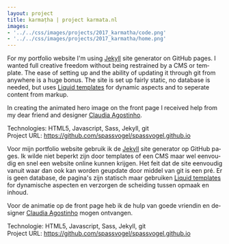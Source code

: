 ```yaml
---
layout: project
title: karmaṭha | project karmata.nl
images: 
- '../../css/images/projects/2017_karmatha/code.png'
- '../../css/images/projects/2017_karmatha/home.png'
---
```

<section class="content-block multi-lang-block">
    <div lang="en">
        <p>
            For my portfolio website I'm using <a href='https://jekyllrb.com/'>Jekyll</a> site generator on GitHub pages. I wanted full creative freedom without being restrained by a CMS or template. The ease of setting up and the ability of updating it through git from anywhere is a huge bonus. The site is set up fairly static, no database is needed, but uses <a href='https://shopify.github.io/liquid/'>Liquid templates</a> for dynamic aspects and to seperate content from markup.
        </p> 
        <p>
            In creating the animated hero image on the front page I received help from my dear friend and designer <a href="https://www.linkedin.com/in/claudia-agostinho-28522582/">Claudia Agostinho</a>.
        </p> 
        <p>
            Technologies: HTML5, Javascript, Sass, Jekyll, git
            <br>
            Project URL: <a href="https://github.com/spassvogel/spassvogel.github.io">https://github.com/spassvogel/spassvogel.github.io</a>
        </p>
    </div>
    <div lang="nl">
       <p>
            Voor mijn portfolio website gebruik ik de <a href='https://jekyllrb.com/'>Jekyll</a> site generator op GitHub pages. Ik wilde niet beperkt zijn door templates of een CMS maar wel eenvoudig en snel een website online kunnen krijgen. Het feit dat de site eenvoudig vanuit waar dan ook kan worden geupdate door middel van git is een pré. Er is geen database, de pagina's zijn statisch maar gebruiken  <a href='https://shopify.github.io/liquid/'>Liquid templates</a> for dynamische aspecten en verzorgen de scheiding tussen opmaak en inhoud.
        </p> 
        <p>
            Voor de animatie op de front page heb ik de hulp van goede vriendin en designer <a href="https://www.linkedin.com/in/claudia-agostinho-28522582/">Claudia Agostinho</a> mogen ontvangen.
        </p> 
        <p>
            Technologie: HTML5, Javascript,  Sass, Jekyll, git
            <br>
            Project URL: <a href="https://github.com/spassvogel/spassvogel.github.io">https://github.com/spassvogel/spassvogel.github.io</a>
        </p>
    </div>
</section>